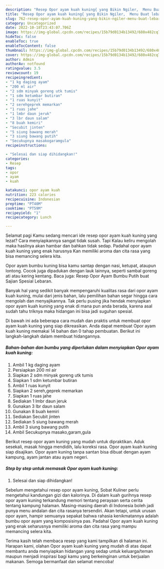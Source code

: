 ```yaml
---
description: "Resep Opor ayam kuah kuning{ yang Bikin Ngiler,  Menu Buat lebaran"
title: "Resep Opor ayam kuah kuning{ yang Bikin Ngiler,  Menu Buat lebaran"
slug: 762-resep-opor-ayam-kuah-kuning-yang-bikin-ngiler-menu-buat-lebaran
category: Uncategorized
date: 2022-10-18T23:43:07.706Z
image: https://img-global.cpcdn.com/recipes/15b79d0134b13492/680x482cq70/opor-ayam-kuah-kuning-foto-resep-utama.jpg
hideToc: false
enableToc: true
enableTocContent: false
thumbnail: https://img-global.cpcdn.com/recipes/15b79d0134b13492/680x482cq70/opor-ayam-kuah-kuning-foto-resep-utama.jpg
cover: https://img-global.cpcdn.com/recipes/15b79d0134b13492/680x482cq70/opor-ayam-kuah-kuning-foto-resep-utama.jpg
author: Admin
authorAv: notfound
ratingvalue: 3.5
reviewcount: 19
recipeingredient:
- "1 kg daging ayam"
- "200 ml air"
- "2 sdm minyak goreng utk tumis"
- "1 sdm ketumbar butiran"
- "1 ruas kunyit"
- "2 serehgeprek memarkan"
- "1 ruas jahe"
- "1 lmbr daun jeruk"
- "3 lbr daun salam"
- "8 buah kemiri"
- "Secubit jinten"
- "5 siung bawang merah"
- "3 siung bawang putih"
- "Secukupnya masakogaramgula"
recipeinstructions:

- "Selesai dan siap dihidangkan!"
categories:
- Resep
tags:
- opor
- ayam
- kuah

katakunci: opor ayam kuah 
nutrition: 223 calories
recipecuisine: Indonesian
preptime: "PT40M"
cooktime: "PT59M"
recipeyield: "1"
recipecategory: Lunch

---
```



Selamat pagi Kamu sedang mencari ide resep opor ayam kuah kuning yang lezat? Cara menyiapkannya sangat tidak susah. Tapi Kalau keliru mengolah maka hasilnya akan hambar dan bahkan tidak sedap. Padahal opor ayam kuah kuning yang enak harusnya Kan memiliki aroma dan cita rasa yang bisa memancing selera kita.


Opor ayam bumbu kuning bisa kamu santap dengan nasi, ketupat, ataupun lontong. Cocok juga dipadukan dengan lauk lainnya, seperti sambal goreng ati atau kering kentang. Baca juga: Resep Opor Ayam Bumbu Putih buat Sajian Spesial Lebaran.

Banyak hal yang sedikit banyak mempengaruhi kualitas rasa dari opor ayam kuah kuning, mulai dari jenis bahan, lalu pemilihan bahan segar hingga cara mengolah dan menyajikannya. Tak perlu pusing jika hendak menyiapkan opor ayam kuah kuning yang enak di mana pun anda berada, karena asal sudah tahu triknya maka hidangan ini bisa jadi suguhan spesial.


Di bawah ini ada beberapa cara mudah dan praktis untuk membuat opor ayam kuah kuning yang siap dikreasikan. Anda dapat membuat Opor ayam kuah kuning memakai 14 bahan dan 0 tahap pembuatan. Berikut ini langkah-langkah dalam membuat hidangannya.

<!--inarticleads1-->

##### Bahan-bahan dan bumbu yang diperlukan dalam menyiapkan Opor ayam kuah kuning:

1. Ambil 1 kg daging ayam
1. Persiapkan 200 ml air
1. Siapkan 2 sdm minyak goreng utk tumis
1. Siapkan 1 sdm ketumbar butiran
1. Ambil 1 ruas kunyit
1. Siapkan 2 sereh,geprek memarkan
1. Siapkan 1 ruas jahe
1. Sediakan 1 lmbr daun jeruk
1. Gunakan 3 lbr daun salam
1. Gunakan 8 buah kemiri
1. Sediakan Secubit jinten
1. Sediakan 5 siung bawang merah
1. Ambil 3 siung bawang putih
1. Ambil Secukupnya masako,garam,gula


Berikut resep opor ayam kuning yang mudah untuk dipraktikan. Aduk sesekali, masak hingga mendidih, lalu koreksi rasa. Opor ayam kuah kuning siap disajikan. Opor ayam kuning tanpa santan bisa dibuat dengan ayam kampung, ayam jantan atau ayam negeri. 

<!--inarticleads2-->

##### Step by step untuk memasak Opor ayam kuah kuning:


1. Selesai dan siap dihidangkan!

Sebelum mengetahui resep opor ayam kuning, Sobat Kuliner perlu mengetahui kandungan gizi dan kalorinya. Di dalam kuah gurihnya resep opor ayam kuning terkandung memori tentang perayaan serta cerita tentang kampung halaman. Masing-masing daerah di Indonesia boleh jadi punya menu andalan dan cita rasanya tersendiri. Akan tetapi, untuk urusan opor ayam, hampir semuanya sepakat bahwa rahasia kenikmatannya adalah bumbu opor ayam yang komposisinya pas. Padahal Opor ayam kuah kuning yang enak seharusnya memiliki aroma dan cita rasa yang mampu memancing selera kita. 

Terima kasih telah membaca resep yang kami tampilkan di halaman ini. Harapan kami, olahan Opor ayam kuah kuning yang mudah di atas dapat membantu anda menyiapkan hidangan yang sedap untuk keluarga/teman maupun menjadi inspirasi bagi kamu yang berkeinginan untuk berjualan makanan. Semoga bermanfaat dan selamat mencoba!
